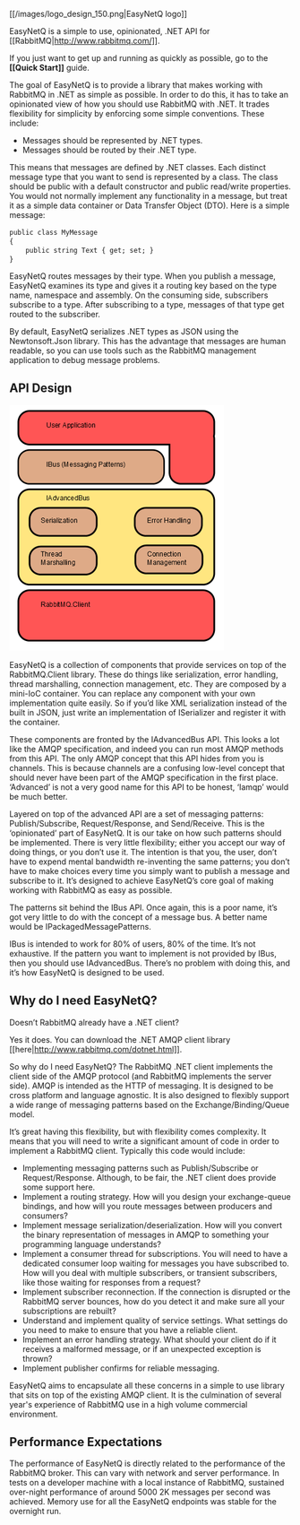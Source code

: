 [[/images/logo_design_150.png|EasyNetQ logo]]

EasyNetQ is a simple to use, opinionated, .NET API for [[RabbitMQ|http://www.rabbitmq.com/]].

If you just want to get up and running as quickly as possible, go to the **[[Quick Start]]** guide.

The goal of EasyNetQ is to provide a library that makes working with RabbitMQ in .NET as simple as possible. In order to do this, it has to take an opinionated view of how you should use RabbitMQ with .NET. It trades flexibility for simplicity by enforcing some simple conventions. These include:

* Messages should be represented by .NET types. 
* Messages should be routed by their .NET type.

This means that messages are defined by .NET classes. Each distinct message type that you want to send is represented by a class. The class should be public with a default constructor and public read/write properties. You would not normally implement any functionality in a message, but treat it as a simple data container or Data Transfer Object (DTO). Here is a simple message:

    public class MyMessage
    {
        public string Text { get; set; }
    }

EasyNetQ routes messages by their type. When you publish a message, EasyNetQ examines its type and gives it a routing key based on the type name, namespace and assembly. On the consuming side, subscribers subscribe to a type. After subscribing to a type, messages of that type get routed to the subscriber.

By default, EasyNetQ serializes .NET types as JSON using the Newtonsoft.Json library. This has the advantage that messages are human readable, so you can use tools such as the RabbitMQ management application to debug message problems.

## API Design

![API Design](images/EasyNetQ_API.png)

EasyNetQ is a collection of components that provide services on top of the RabbitMQ.Client library. These do things like serialization, error handling, thread marshalling, connection management, etc. They are composed by a mini-IoC container. You can replace any component with your own implementation quite easily. So if you’d like XML serialization instead of the built in JSON, just write an implementation of ISerializer and register it with the container.

These components are fronted by the IAdvancedBus API. This looks a lot like the AMQP specification, and indeed you can run most AMQP methods from this API. The only AMQP concept that this API hides from you is channels. This is because channels are a confusing low-level concept that should never have been part of the AMQP specification in the first place. ‘Advanced’ is not a very good name for this API to be honest, ‘Iamqp’ would be much better.

Layered on top of the advanced API are a set of messaging patterns: Publish/Subscribe, Request/Response, and Send/Receive. This is the ‘opinionated’ part of EasyNetQ. It is our take on how such patterns should be implemented. There is very little flexibility; either you accept our way of doing things, or you don’t use it. The intention is that you, the user, don’t have to expend mental bandwidth re-inventing the same patterns; you don’t have to make choices every time you simply want to publish a message and subscribe to it. It’s designed to achieve EasyNetQ’s core goal of making working with RabbitMQ as easy as possible.

The patterns sit behind the IBus API. Once again, this is a poor name, it’s got very little to do with the concept of a message bus. A better name would be IPackagedMessagePatterns.

IBus is intended to work for 80% of users, 80% of the time. It’s not exhaustive. If the pattern you want to implement is not provided by IBus, then you should use IAdvancedBus. There’s no problem with doing this, and it’s how EasyNetQ is designed to be used.

## Why do I need EasyNetQ?

Doesn’t RabbitMQ already have a .NET client? 

Yes it does. You can download the .NET AMQP client library [[here|http://www.rabbitmq.com/dotnet.html]].

So why do I need EasyNetQ? The RabbitMQ .NET client implements the client side of the AMQP protocol (and RabbitMQ implements the server side). AMQP is intended as the HTTP of messaging. It is designed to be cross platform and language agnostic. It is also designed to flexibly support a wide range of messaging patterns based on the Exchange/Binding/Queue model. 

It’s great having this flexibility, but with flexibility comes complexity. It means that you will need to write a significant amount of code in order to implement a RabbitMQ client. Typically this code would include:

* Implementing messaging patterns such as Publish/Subscribe or Request/Response. Although, to be fair, the .NET client does provide some support here. 
* Implement a routing strategy. How will you design your exchange-queue bindings, and how will you route messages between producers and consumers? 
* Implement message serialization/deserialization. How will you convert the binary representation of messages in AMQP to something your programming language understands? 
* Implement a consumer thread for subscriptions. You will need to have a dedicated consumer loop waiting for messages you have subscribed to. How will you deal with multiple subscribers, or transient subscribers, like those waiting for responses from a request? 
* Implement subscriber reconnection. If the connection is disrupted or the RabbitMQ server bounces, how do you detect it and make sure all your subscriptions are rebuilt? 
* Understand and implement quality of service settings. What settings do you need to make to ensure that you have a reliable client. 
* Implement an error handling strategy. What should your client do if it receives a malformed message, or if an unexpected exception is thrown? 
* Implement publisher confirms for reliable messaging.

EasyNetQ aims to encapsulate all these concerns in a simple to use library that sits on top of the existing AMQP client. It is the culmination of several year's experience of RabbitMQ use in a high volume commercial environment.

## Performance Expectations

The performance of EasyNetQ is directly related to the performance of the RabbitMQ broker. This can vary with network and server performance. In tests on a developer machine with a local instance of RabbitMQ, sustained over-night performance of around 5000 2K messages per second was achieved. Memory use for all the EasyNetQ endpoints was stable for the overnight run.